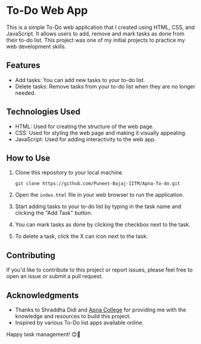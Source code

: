 # To-Do Web App


This is a simple To-Do web application that I created using HTML, CSS, and JavaScript. It allows users to add, remove and mark tasks as done from their to-do list. This project was one of my initial projects to practice my web development skills.

## Features

- Add tasks: You can add new tasks to your to-do list.
- Delete tasks: Remove tasks from your to-do list when they are no longer needed.

## Technologies Used

- HTML: Used for creating the structure of the web page.
- CSS: Used for styling the web page and making it visually appealing.
- JavaScript: Used for adding interactivity to the web app.

## How to Use

1. Clone this repository to your local machine.
   ```
   git clone https://github.com/Puneet-Bajaj-IITM/Apna-To-do.git
   ```

2. Open the `index.html` file in your web browser to run the application.

3. Start adding tasks to your to-do list by typing in the task name and clicking the "Add Task" button.

4. You can mark tasks as done by clicking the checkbox next to the task.

5. To delete a task, click the X can icon next to the task.


## Contributing

If you'd like to contribute to this project or report issues, please feel free to open an issue or submit a pull request.


## Acknowledgments

- Thanks to Shraddha Didi and [Apna College](https://www.apnacollege.com/) for providing me with the knowledge and resources to build this project.
- Inspired by various To-Do list apps available online.

Happy task management! 😊📝
